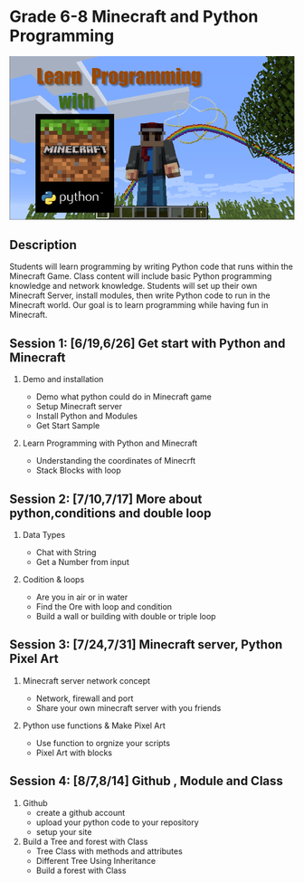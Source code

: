 # Grade 6-8 Minecraft and Python Programming

![python-minecraft](../images/image7.png)

## Description

Students will learn programming by writing Python code that runs within the Minecraft Game. Class content will include basic Python programming knowledge and network knowledge. Students will set up their own Minecraft Server, install modules, then write Python code to run in the Minecraft world. Our goal is to learn programming while having fun in Minecraft.


## Session 1: [6/19,6/26] Get start with Python and Minecraft

1. Demo and installation
    * Demo what python could do in Minecraft game
    * Setup Minecraft server
    * Install Python and Modules
    * Get Start Sample

2. Learn Programming with Python and Minecraft
    * Understanding the coordinates of Minecrft
    * Stack Blocks with loop

## Session 2: [7/10,7/17] More about python,conditions and double loop

1. Data Types
   * Chat with String
   * Get a Number from input
  
2. Codition & loops
   * Are you in air or in water
   * Find the Ore with loop and condition
   * Build a wall or building with double or triple loop

## Session 3: [7/24,7/31] Minecraft server, Python Pixel Art

1. Minecraft server network concept
    * Network, firewall and port
    * Share your own minecraft server with you friends

2. Python use functions & Make Pixel Art
   * Use function to orgnize your scripts
   * Pixel Art with blocks

## Session 4: [8/7,8/14] Github , Module and Class

1. Github
   * create a github account
   * upload your python code to your repository
   * setup your site
2. Build a Tree and forest with Class
   * Tree Class with methods and attributes
   * Different Tree Using Inheritance
   * Build a forest with Class
  